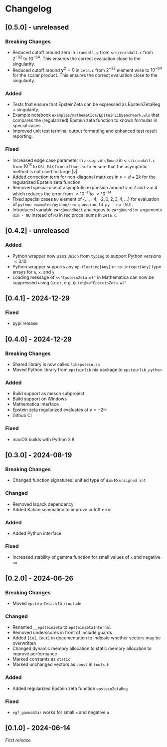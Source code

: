 <!--
SPDX-FileCopyrightText: 2024 Andreas Buchheit <buchheit@num.uni-sb.de>
SPDX-FileCopyrightText: 2024 Jan Schmitz <schmitz@num.uni-sb.de>
SPDX-FileCopyrightText: 2024 Jonathan Busse <jonathan.busse@dlr.de>
SPDX-FileCopyrightText: 2024 Ruben Gutendorf <ruben.gutendorf@uni-saarland.de>

SPDX-License-Identifier: AGPL-3.0-only
-->

# Changelog

## [0.5.0] - unreleased
### Breaking Changes
- Reduced cutoff around zero in `crandall_g` from `src/crandall.c` from $2^{-62}$ to $10^{-64}$. This ensures the correct evaluation close to the singularity.
- Reduced cutoff around $\boldsymbol y^2 = 0$ in `zeta.c` from $2^{-32}$ element wise to $10^{-64}$ for the scalar product. This ensures the correct evaluation close to the singularity.


### Added
- Tests that ensure that EpsteinZeta can be expressed as EpsteinZetaReg + singularity.
- Example notebook `examples/mathematica/EpsteinLibBenchmark.wls` that compares the (regularized) Epstein zeta function to known formulas in special cases.
- Improved unit test terminal output formatting and enhanced test result reporting.

### Fixed
- Increased edge case parameter in `assignzArgBound` in `src/crandall.c` from $10^{16}$ to `DBL_MAX` from `<float.h>` to ensure that the asymptotic method is not used for large $|\nu|$.
- Added correction term for non-diagonal matrixes in $\nu = d+2 k$ for the regularized Epstein zeta function.
- Removed special use of asymptotic expansion around $\nu = 2$ and $\nu=4$ which reduces the error from $<10^{-11}$to $<10^{-14}$.
- Fixed special cases `NU` element of $\{\ldots,-4,-2,0,2,3,4,\ldots\}$ for evaluation of `python examples/python/sem_gaussian_1d.py --nu [NU]`.
- Introduced variable `zArgBoundReci` analogous to `zArgBound` for arguments `dim - NU` instead of `NU` in reciprocal sums in `zeta.c`.

## [0.4.2] - unreleased

### Added
- Python wrapper now uses `Union` from `typing` to support Python versions $<3.10$
- Python wrapper supports any `np.floating[Any]` or `np.integer[Any]` type arrays for `A`, `x`, and `y`
- Loading message of `<<"EpsteinZeta.wl"` in Mathematica can now be suppressed using `Quiet`, e.g. `Quiet@<<"EpsteinZeta.wl"`

## [0.4.1] - 2024-12-29
### Fixed
- pypi release

## [0.4.0] - 2024-12-29
### Breaking Changes
- Shared library is now called `libepstein.so`
- Moved Python library from `epsteinlib` nix package to `epsteinlib_python`

### Added
- Build support as meson subproject
- Build support on Windows
- Mathematica interface
- Epstein zeta regularized evaluates at $\nu=-2\mathbb N$
- Github CI

### Fixed
- macOS builds with Python 3.8

## [0.3.0] - 2024-08-19

### Breaking Changes
- Changed function signatures: unified type of `dim` to `unsigned int`

### Changed
- Removed lapack dependency
- Added Kahan summation to improve cutoff error

### Added
- Added Python interface

### Fixed
- Increased stability of gamma function for small values of `x` and negative `nu`

## [0.2.0] - 2024-06-26

### Breaking Changes
- Moved `epsteinZeta.h` to `/include`

### Changed
- Renamed `__epsteinZeta` to `epsteinZetaInternal`
- Removed underscores in front of include guards
- Added `[in]`, `[out]` in documentation to indicate whether vectors may be overwritten
- Changed dynamic memory allocation to static memory allocation to improve performance
- Marked constants as `static`
- Marked unchanged vectors as `const` in `tools.h`

### Added
- Added regularized Epstein zeta function `epsteinZetaReg`

### Fixed
- `egf_gammaStar` works for small `x` and negative `a`

## [0.1.0] - 2024-06-14

_First release._
